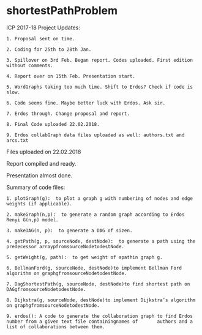 # shortestPathProblem
ICP 2017-18 Project
Updates:

	1. Proposal sent on time.
	
	2. Coding for 25th to 28th Jan. 
	
	3. Spillover on 3rd Feb. Began report. Codes uploaded. First edition without comments. 
	
	4. Report over on 15th Feb. Presentation start. 
	
	5. WordGraphs taking too much time. Shift to Erdos? Check if code is slow. 
	
	6. Code seems fine. Maybe better luck with Erdos. Ask sir. 
	
	7. Erdos through. Change proposal and report. 
	
	8. Final Code uploaded 22.02.2018. 
	
	9. Erdos collabGraph data files uploaded as well: authors.txt and arcs.txt

Files uploaded on 22.02.2018

Report compiled and ready. 

Presentation almost done. 

Summary of code files:

	1. plotGraph(g):  to plot a graph g with numbering of nodes and edge weights (if applicable).

	2. makeGraph(n,p):  to generate a random graph according to Erdos Renyi G(n,p) model.

	3. makeDAG(n, p):  to generate a DAG of sizen.

	4. getPath(g, p, sourceNode, destNode):  to generate a path using the predecessor arraypfromsourceNodetodestNode.

	5. getWeight(g, path):  to get weight of apathin graph g.

	6. BellmanFord(g, sourceNode, destNode)to implement Bellman Ford algorithm on graphgfromsourceNodetodestNode.

	7. DagShortestPath(g, sourceNode, destNode)to find shortest path on DAGgfromsourceNodetodestNode.

	8. Dijkstra(g, sourceNode, destNode)to implement Dijkstra’s algorithm on graphgfromsourceNodetodestNode.

	9. erdos(): A code to generate the collaboration graph to find Erdos number from a given text file containingnames of 		authors and a list of collaborations between them.
